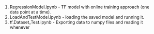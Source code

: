 1. RegressionModel.ipynb - TF model with online training approach (one data point at a time).
2. LoadAndTestModel.ipynb - loading the saved model and running it.
3. tf.Dataset_Test.ipynb - Exporting data to numpy files and reading it whenever
